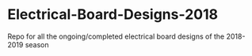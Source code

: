 # Electrical-Board-Designs-2018
Repo for all the ongoing/completed electrical board designs of the 2018-2019 season

